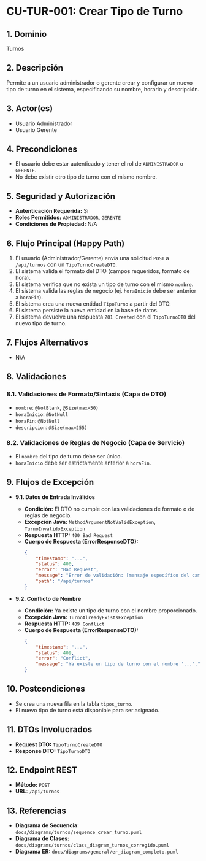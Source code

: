# CU-TUR-001: Crear Tipo de Turno

## 1. Dominio
Turnos

## 2. Descripción
Permite a un usuario administrador o gerente crear y configurar un nuevo tipo de turno en el sistema, especificando su nombre, horario y descripción.

## 3. Actor(es)
*   Usuario Administrador
*   Usuario Gerente

## 4. Precondiciones
*   El usuario debe estar autenticado y tener el rol de `ADMINISTRADOR` o `GERENTE`.
*   No debe existir otro tipo de turno con el mismo nombre.

## 5. Seguridad y Autorización
*   **Autenticación Requerida:** Sí
*   **Roles Permitidos:** `ADMINISTRADOR`, `GERENTE`
*   **Condiciones de Propiedad:** N/A

## 6. Flujo Principal (Happy Path)
1.  El usuario (Administrador/Gerente) envía una solicitud `POST` a `/api/turnos` con un `TipoTurnoCreateDTO`.
2.  El sistema valida el formato del DTO (campos requeridos, formato de hora).
3.  El sistema verifica que no exista un tipo de turno con el mismo `nombre`.
4.  El sistema valida las reglas de negocio (ej. `horaInicio` debe ser anterior a `horaFin`).
5.  El sistema crea una nueva entidad `TipoTurno` a partir del DTO.
6.  El sistema persiste la nueva entidad en la base de datos.
7.  El sistema devuelve una respuesta `201 Created` con el `TipoTurnoDTO` del nuevo tipo de turno.

## 7. Flujos Alternativos
*   N/A

## 8. Validaciones

### 8.1. Validaciones de Formato/Sintaxis (Capa de DTO)
*   `nombre`: `@NotBlank`, `@Size(max=50)`
*   `horaInicio`: `@NotNull`
*   `horaFin`: `@NotNull`
*   `descripcion`: `@Size(max=255)`

### 8.2. Validaciones de Reglas de Negocio (Capa de Servicio)
*   El `nombre` del tipo de turno debe ser único.
*   `horaInicio` debe ser estrictamente anterior a `horaFin`.

## 9. Flujos de Excepción

*   **9.1. Datos de Entrada Inválidos**
    *   **Condición:** El DTO no cumple con las validaciones de formato o de reglas de negocio.
    *   **Excepción Java:** `MethodArgumentNotValidException`, `TurnoInvalidoException`
    *   **Respuesta HTTP:** `400 Bad Request`
    *   **Cuerpo de Respuesta (ErrorResponseDTO):**
        ```json
        {
            "timestamp": "...",
            "status": 400,
            "error": "Bad Request",
            "message": "Error de validación: [mensaje específico del campo]",
            "path": "/api/turnos"
        }
        ```

*   **9.2. Conflicto de Nombre**
    *   **Condición:** Ya existe un tipo de turno con el nombre proporcionado.
    *   **Excepción Java:** `TurnoAlreadyExistsException`
    *   **Respuesta HTTP:** `409 Conflict`
    *   **Cuerpo de Respuesta (ErrorResponseDTO):**
        ```json
        {
            "timestamp": "...",
            "status": 409,
            "error": "Conflict",
            "message": "Ya existe un tipo de turno con el nombre '...'."
        }
        ```

## 10. Postcondiciones
*   Se crea una nueva fila en la tabla `tipos_turno`.
*   El nuevo tipo de turno está disponible para ser asignado.

## 11. DTOs Involucrados
*   **Request DTO:** `TipoTurnoCreateDTO`
*   **Response DTO:** `TipoTurnoDTO`

## 12. Endpoint REST
*   **Método:** `POST`
*   **URL:** `/api/turnos`

## 13. Referencias
*   **Diagrama de Secuencia:** `docs/diagrams/turnos/sequence_crear_turno.puml`
*   **Diagrama de Clases:** `docs/diagrams/turnos/class_diagram_turnos_corregido.puml`
*   **Diagrama ER:** `docs/diagrams/general/er_diagram_completo.puml`

